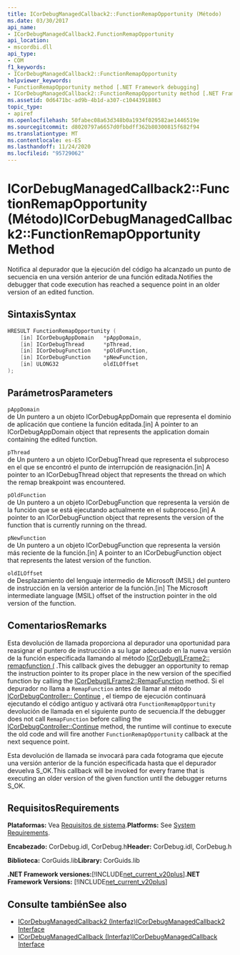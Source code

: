 ```yaml
---
title: ICorDebugManagedCallback2::FunctionRemapOpportunity (Método)
ms.date: 03/30/2017
api_name:
- ICorDebugManagedCallback2.FunctionRemapOpportunity
api_location:
- mscordbi.dll
api_type:
- COM
f1_keywords:
- ICorDebugManagedCallback2::FunctionRemapOpportunity
helpviewer_keywords:
- FunctionRemapOpportunity method [.NET Framework debugging]
- ICorDebugManagedCallback2::FunctionRemapOpportunity method [.NET Framework debugging]
ms.assetid: 0d6471bc-ad9b-4b1d-a307-c10443918863
topic_type:
- apiref
ms.openlocfilehash: 50fabec08a63d348b0a1934f029582ae1446519e
ms.sourcegitcommit: d8020797a6657d0fbbdff362b80300815f682f94
ms.translationtype: MT
ms.contentlocale: es-ES
ms.lasthandoff: 11/24/2020
ms.locfileid: "95729062"
---
```

# <a name="icordebugmanagedcallback2functionremapopportunity-method"></a><span data-ttu-id="8bf8f-102">ICorDebugManagedCallback2::FunctionRemapOpportunity (Método)</span><span class="sxs-lookup"><span data-stu-id="8bf8f-102">ICorDebugManagedCallback2::FunctionRemapOpportunity Method</span></span>

<span data-ttu-id="8bf8f-103">Notifica al depurador que la ejecución del código ha alcanzado un punto de secuencia en una versión anterior de una función editada.</span><span class="sxs-lookup"><span data-stu-id="8bf8f-103">Notifies the debugger that code execution has reached a sequence point in an older version of an edited function.</span></span>  
  
## <a name="syntax"></a><span data-ttu-id="8bf8f-104">Sintaxis</span><span class="sxs-lookup"><span data-stu-id="8bf8f-104">Syntax</span></span>  
  
```cpp  
HRESULT FunctionRemapOpportunity (  
    [in] ICorDebugAppDomain   *pAppDomain,  
    [in] ICorDebugThread      *pThread,  
    [in] ICorDebugFunction    *pOldFunction,  
    [in] ICorDebugFunction    *pNewFunction,  
    [in] ULONG32              oldILOffset  
);  
```  
  
## <a name="parameters"></a><span data-ttu-id="8bf8f-105">Parámetros</span><span class="sxs-lookup"><span data-stu-id="8bf8f-105">Parameters</span></span>  

 `pAppDomain`  
 <span data-ttu-id="8bf8f-106">de Un puntero a un objeto ICorDebugAppDomain que representa el dominio de aplicación que contiene la función editada.</span><span class="sxs-lookup"><span data-stu-id="8bf8f-106">[in] A pointer to an ICorDebugAppDomain object that represents the application domain containing the edited function.</span></span>  
  
 `pThread`  
 <span data-ttu-id="8bf8f-107">de Un puntero a un objeto ICorDebugThread que representa el subproceso en el que se encontró el punto de interrupción de reasignación.</span><span class="sxs-lookup"><span data-stu-id="8bf8f-107">[in] A pointer to an ICorDebugThread object that represents the thread on which the remap breakpoint was encountered.</span></span>  
  
 `pOldFunction`  
 <span data-ttu-id="8bf8f-108">de Un puntero a un objeto ICorDebugFunction que representa la versión de la función que se está ejecutando actualmente en el subproceso.</span><span class="sxs-lookup"><span data-stu-id="8bf8f-108">[in] A pointer to an ICorDebugFunction object that represents the version of the function that is currently running on the thread.</span></span>  
  
 `pNewFunction`  
 <span data-ttu-id="8bf8f-109">de Un puntero a un objeto ICorDebugFunction que representa la versión más reciente de la función.</span><span class="sxs-lookup"><span data-stu-id="8bf8f-109">[in] A pointer to an ICorDebugFunction object that represents the latest version of the function.</span></span>  
  
 `oldILOffset`  
 <span data-ttu-id="8bf8f-110">de Desplazamiento del lenguaje intermedio de Microsoft (MSIL) del puntero de instrucción en la versión anterior de la función.</span><span class="sxs-lookup"><span data-stu-id="8bf8f-110">[in] The Microsoft intermediate language (MSIL) offset of the instruction pointer in the old version of the function.</span></span>  
  
## <a name="remarks"></a><span data-ttu-id="8bf8f-111">Comentarios</span><span class="sxs-lookup"><span data-stu-id="8bf8f-111">Remarks</span></span>  

 <span data-ttu-id="8bf8f-112">Esta devolución de llamada proporciona al depurador una oportunidad para reasignar el puntero de instrucción a su lugar adecuado en la nueva versión de la función especificada llamando al método [ICorDebugILFrame2:: remapfunction (](icordebugilframe2-remapfunction-method.md) .</span><span class="sxs-lookup"><span data-stu-id="8bf8f-112">This callback gives the debugger an opportunity to remap the instruction pointer to its proper place in the new version of the specified function by calling the [ICorDebugILFrame2::RemapFunction](icordebugilframe2-remapfunction-method.md) method.</span></span> <span data-ttu-id="8bf8f-113">Si el depurador no llama a `RemapFunction` antes de llamar al método [ICorDebugController:: Continue](icordebugcontroller-continue-method.md) , el tiempo de ejecución continuará ejecutando el código antiguo y activará otra `FunctionRemapOpportunity` devolución de llamada en el siguiente punto de secuencia.</span><span class="sxs-lookup"><span data-stu-id="8bf8f-113">If the debugger does not call `RemapFunction` before calling the [ICorDebugController::Continue](icordebugcontroller-continue-method.md) method, the runtime will continue to execute the old code and will fire another `FunctionRemapOpportunity` callback at the next sequence point.</span></span>  
  
 <span data-ttu-id="8bf8f-114">Esta devolución de llamada se invocará para cada fotograma que ejecute una versión anterior de la función especificada hasta que el depurador devuelva S_OK.</span><span class="sxs-lookup"><span data-stu-id="8bf8f-114">This callback will be invoked for every frame that is executing an older version of the given function until the debugger returns S_OK.</span></span>  
  
## <a name="requirements"></a><span data-ttu-id="8bf8f-115">Requisitos</span><span class="sxs-lookup"><span data-stu-id="8bf8f-115">Requirements</span></span>  

 <span data-ttu-id="8bf8f-116">**Plataformas:** Vea [Requisitos de sistema](../../get-started/system-requirements.md).</span><span class="sxs-lookup"><span data-stu-id="8bf8f-116">**Platforms:** See [System Requirements](../../get-started/system-requirements.md).</span></span>  
  
 <span data-ttu-id="8bf8f-117">**Encabezado:** CorDebug.idl, CorDebug.h</span><span class="sxs-lookup"><span data-stu-id="8bf8f-117">**Header:** CorDebug.idl, CorDebug.h</span></span>  
  
 <span data-ttu-id="8bf8f-118">**Biblioteca:** CorGuids.lib</span><span class="sxs-lookup"><span data-stu-id="8bf8f-118">**Library:** CorGuids.lib</span></span>  
  
 <span data-ttu-id="8bf8f-119">**.NET Framework versiones:**[!INCLUDE[net_current_v20plus](../../../../includes/net-current-v20plus-md.md)]</span><span class="sxs-lookup"><span data-stu-id="8bf8f-119">**.NET Framework Versions:** [!INCLUDE[net_current_v20plus](../../../../includes/net-current-v20plus-md.md)]</span></span>  
  
## <a name="see-also"></a><span data-ttu-id="8bf8f-120">Consulte también</span><span class="sxs-lookup"><span data-stu-id="8bf8f-120">See also</span></span>

- [<span data-ttu-id="8bf8f-121">ICorDebugManagedCallback2 (Interfaz)</span><span class="sxs-lookup"><span data-stu-id="8bf8f-121">ICorDebugManagedCallback2 Interface</span></span>](icordebugmanagedcallback2-interface.md)
- [<span data-ttu-id="8bf8f-122">ICorDebugManagedCallback (Interfaz)</span><span class="sxs-lookup"><span data-stu-id="8bf8f-122">ICorDebugManagedCallback Interface</span></span>](icordebugmanagedcallback-interface.md)

